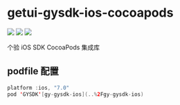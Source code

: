 # getui-gysdk-ios-cocoapods

![](https://img.shields.io/cocoapods/v/GYSDK.svg?style=flat)
![](https://img.shields.io/cocoapods/p/GYSDK.svg?style=flat)
![](https://img.shields.io/cocoapods/l/GYSDK.svg?style=flat)

个验 iOS SDK CocoaPods 集成库

## podfile 配置
``` java
platform :ios, "7.0"
pod 'GYSDK'[gy-gysdk-ios](..%2Fgy-gysdk-ios)

```
